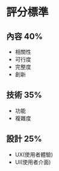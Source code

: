 # 評分標準

## 內容 40%

* 相關性
* 可行度
* 完整度
* 創新

## 技術 35%

* 功能
* 複雜度

## 設計 25%

* UX(使用者體驗)
* UI(使用者介面)
